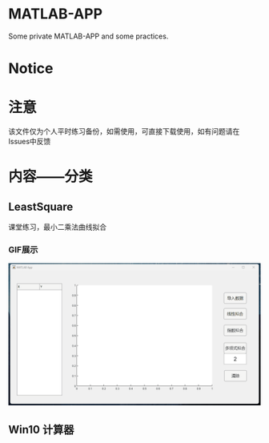 # MATLAB-APP
Some private MATLAB-APP and some practices.

# Notice

# 注意
该文件仅为个人平时练习备份，如需使用，可直接下载使用，如有问题请在Issues中反馈

# 内容——分类
## LeastSquare
课堂练习，最小二乘法曲线拟合

### GIF展示

![演示](https://github.com/RESTART1230/MATLAB-APP/blob/main/APP/LeastSquare/%E6%BC%94%E7%A4%BA/%E6%BC%94%E7%A4%BA.gif?raw=true)

## Win10 计算器
